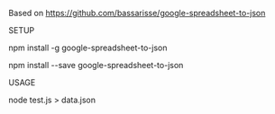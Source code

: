 Based on https://github.com/bassarisse/google-spreadsheet-to-json


SETUP

npm install -g google-spreadsheet-to-json

npm install --save google-spreadsheet-to-json

USAGE

node test.js > data.json


